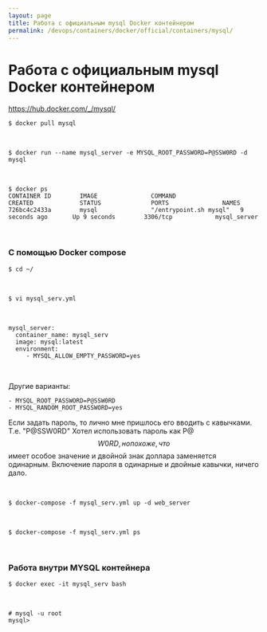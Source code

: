 ```yaml
---
layout: page
title: Работа с официальным mysql Docker контейнером
permalink: /devops/containers/docker/official/containers/mysql/
---
```


# Работа с официальным mysql Docker контейнером

https://hub.docker.com/_/mysql/


    $ docker pull mysql

<br/>

    $ docker run --name mysql_server -e MYSQL_ROOT_PASSWORD=P@SSW0RD -d mysql

<br/>

    $ docker ps
    CONTAINER ID        IMAGE               COMMAND                  CREATED             STATUS              PORTS               NAMES
    726bc4c2433a        mysql               "/entrypoint.sh mysql"   9 seconds ago       Up 9 seconds        3306/tcp            mysql_server



<br/>

### С помощью Docker compose


    $ cd ~/

<br/>

    $ vi mysql_serv.yml

<br/>


    mysql_server:
      container_name: mysql_serv
      image: mysql:latest
      environment:
         - MYSQL_ALLOW_EMPTY_PASSWORD=yes


<br/>


Другие варианты:

    - MYSQL_ROOT_PASSWORD=P@SSW0RD
    - MYSQL_RANDOM_ROOT_PASSWORD=yes


Если задать пароль, то лично мне пришлось его вводить с кавычками. Т.е. "P@SSW0RD"
Хотел использовать пароль как P@$$W0RD, но похоже, что $$ имеет особое значение и двойной знак доллара заменяется одинарным.
Включение пароля в одинарные и двойные кавычки, ничего дало.

<br/>

    $ docker-compose -f mysql_serv.yml up -d web_server

<br/>

    $ docker-compose -f mysql_serv.yml ps

<br/>

### Работа внутри MYSQL контейнера

    $ docker exec -it mysql_serv bash

<br/>

    # mysql -u root
    mysql>
